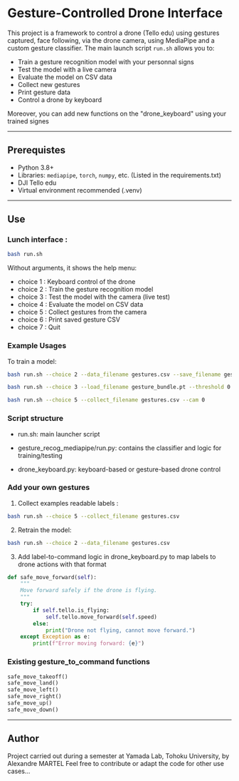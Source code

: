 # Gesture-Controlled Drone Interface

This project is a framework to control a drone (Tello edu) using gestures captured, face following, via the drone camera, using MediaPipe and a custom gesture classifier. The main launch script `run.sh` allows you to:

- Train a gesture recognition model with your personnal signs
- Test the model with a live camera
- Evaluate the model on CSV data
- Collect new gestures
- Print gesture data
- Control a drone by keyboard

Moreover, you can add new functions on the "drone_keyboard" using your trained signes 

---

## Prerequistes

- Python 3.8+
- Libraries: `mediapipe`, `torch`, `numpy`, etc. (Listed in the requirements.txt)
- DJI Tello edu
- Virtual environment recommended (.venv)

---

## Use

### Lunch interface :

```bash
bash run.sh
```

Without arguments, it shows the help menu:


- choice 1 : Keyboard control of the drone
- choice 2 : Train the gesture recognition model
- choice 3 : Test the model with the camera (live test)
- choice 4 : Evaluate the model on CSV data
- choice 5 : Collect gestures from the camera
- choice 6 : Print saved gesture CSV
- choice 7 : Quit

### Example Usages

To train a model:

```bash
bash run.sh --choice 2 --data_filename gestures.csv --save_filename gesture_bundle.pt --epochs 100 --lr 0.0005
```

```bash
bash run.sh --choice 3 --load_filename gesture_bundle.pt --threshold 0.98 --cam 0
```

```bash
bash run.sh --choice 5 --collect_filename gestures.csv --cam 0
```

### Script structure

- run.sh: main launcher script

- gesture_recog_mediapipe/run.py: contains the classifier and logic for training/testing

- drone_keyboard.py: keyboard-based or gesture-based drone control

### Add your own gestures

1. Collect examples readable labels :

```bash
bash run.sh --choice 5 --collect_filename gestures.csv
```
2. Retrain the model:

```bash
bash run.sh --choice 2 --data_filename gestures.csv
```

3. Add label-to-command logic in drone_keyboard.py to map labels to drone actions with that format
   
```python
def safe_move_forward(self):
    """
    Move forward safely if the drone is flying.
    """
    try:
        if self.tello.is_flying:
            self.tello.move_forward(self.speed)
        else:
            print("Drone not flying, cannot move forward.")
    except Exception as e:
        print(f"Error moving forward: {e}")
```

### Existing gesture_to_command functions

```python
safe_move_takeoff()
safe_move_land()
safe_move_left()
safe_move_right()
safe_move_up()
safe_move_down()
```

---

## Author

Project carried out during a semester at Yamada Lab, Tohoku University, by Alexandre MARTEL
Feel free to contribute or adapt the code for other use cases...
